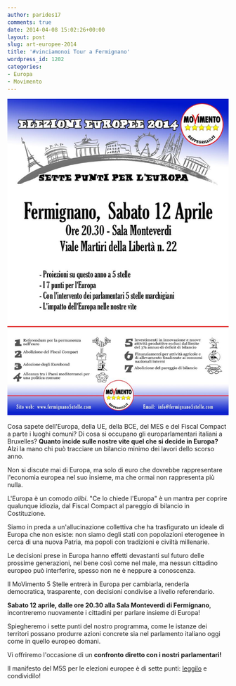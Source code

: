 ```yaml
---
author: parides17
comments: true
date: 2014-04-08 15:02:26+00:00
layout: post
slug: art-europee-2014
title: '#vinciamonoi Tour a Fermignano'
wordpress_id: 1202
categories:
- Europa
- Movimento
---
```


[![europee M5S Fermignano](/images/2014/04/europee-m5s-fermignano-social.jpg)](/images/2014/04/europee-m5s-fermignano-social.jpg)




Cosa sapete dell'Europa, della UE, della BCE, del MES e del Fiscal Compact a parte i luoghi comuni? Di cosa si occupano gli europarlamentari italiani a Bruxelles? **Quanto incide sulle nostre vite quel che si decide in Europa?** Alzi la mano chi può tracciare un bilancio minimo dei lavori dello scorso anno.




Non si discute mai di Europa, ma solo di euro che dovrebbe rappresentare l'economia europea nel suo insieme, ma che ormai non rappresenta più nulla.




L'Europa è un comodo _alibi_. "Ce lo chiede l'Europa" è un mantra per coprire qualunque idiozia, dal Fiscal Compact al pareggio di bilancio in Costituzione.




Siamo in preda a un'allucinazione collettiva che ha trasfigurato un ideale di Europa che non esiste: non siamo degli stati con popolazioni eterogenee in cerca di una nuova Patria, ma popoli con tradizioni e civiltà millenarie.




<!-- more -->Le decisioni prese in Europa hanno effetti devastanti sul futuro delle prossime generazioni, nel bene così come nel male, ma nessun cittadino europeo può interferire, spesso non ne è neppure a conoscenza.




Il MoVimento 5 Stelle entrerà in Europa per cambiarla, renderla democratica, trasparente, con decisioni condivise a livello referendario.




**Sabato 12 aprile, **dalle ore 20.30 alla Sala Monteverdi di** Fermignano**, incontreremo nuovamente i cittadini per parlare insieme di Europa!




Spiegheremo i sette punti del nostro programma, come le istanze dei territori possano produrre azioni concrete sia nel parlamento italiano oggi come in quello europeo domani.




Vi offriremo l'occasione di un **confronto diretto **con i nostri** parlamentari!**


Il manifesto del M5S per le elezioni europee è di sette punti: [leggilo](https://s3-eu-west-1.amazonaws.com/materiali-bg/7punti.pdf) e condividilo!
